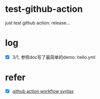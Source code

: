 # test-github-action
just test github action: release...
# log
- [x] 3/1, 参照doc写了最简单的demo: hello.yml
# refer
- [x] [github action workflow syntax](https://docs.github.com/en/actions/using-workflows/workflow-syntax-for-github-actions#name)